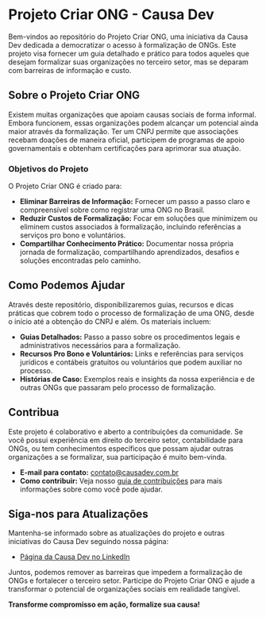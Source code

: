 # Projeto Criar ONG - Causa Dev

Bem-vindos ao repositório do Projeto Criar ONG, uma iniciativa da Causa Dev dedicada a democratizar o acesso à formalização de ONGs. Este projeto visa fornecer um guia detalhado e prático para todos aqueles que desejam formalizar suas organizações no terceiro setor, mas se deparam com barreiras de informação e custo.

## Sobre o Projeto Criar ONG

Existem muitas organizações que apoiam causas sociais de forma informal. Embora funcionem, essas organizações podem alcançar um potencial ainda maior através da formalização. Ter um CNPJ permite que associações recebam doações de maneira oficial, participem de programas de apoio governamentais e obtenham certificações para aprimorar sua atuação.

### Objetivos do Projeto

O Projeto Criar ONG é criado para:
- **Eliminar Barreiras de Informação:** Fornecer um passo a passo claro e compreensível sobre como registrar uma ONG no Brasil.
- **Reduzir Custos de Formalização:** Focar em soluções que minimizem ou eliminem custos associados à formalização, incluindo referências a serviços pro bono e voluntários.
- **Compartilhar Conhecimento Prático:** Documentar nossa própria jornada de formalização, compartilhando aprendizados, desafios e soluções encontradas pelo caminho.

## Como Podemos Ajudar

Através deste repositório, disponibilizaremos guias, recursos e dicas práticas que cobrem todo o processo de formalização de uma ONG, desde o início até a obtenção do CNPJ e além. Os materiais incluem:

- **Guias Detalhados:** Passo a passo sobre os procedimentos legais e administrativos necessários para a formalização.
- **Recursos Pro Bono e Voluntários:** Links e referências para serviços jurídicos e contábeis gratuitos ou voluntários que podem auxiliar no processo.
- **Histórias de Caso:** Exemplos reais e insights da nossa experiência e de outras ONGs que passaram pelo processo de formalização.

## Contribua

Este projeto é colaborativo e aberto a contribuições da comunidade. Se você possui experiência em direito do terceiro setor, contabilidade para ONGs, ou tem conhecimentos específicos que possam ajudar outras organizações a se formalizar, sua participação é muito bem-vinda.

- **E-mail para contato:** [contato@causadev.com.br](mailto:contato@causadev.com.br)
- **Como contribuir:** Veja nosso [guia de contribuições](https://github.com/Causa-Dev/causa-dev-contribution-guide) para mais informações sobre como você pode ajudar.

## Siga-nos para Atualizações

Mantenha-se informado sobre as atualizações do projeto e outras iniciativas do Causa Dev seguindo nossa página:
- [Página da Causa Dev no LinkedIn](https://linkedin.com/company/causa-dev)

Juntos, podemos remover as barreiras que impedem a formalização de ONGs e fortalecer o terceiro setor. Participe do Projeto Criar ONG e ajude a transformar o potencial de organizações sociais em realidade tangível.

**Transforme compromisso em ação, formalize sua causa!**
